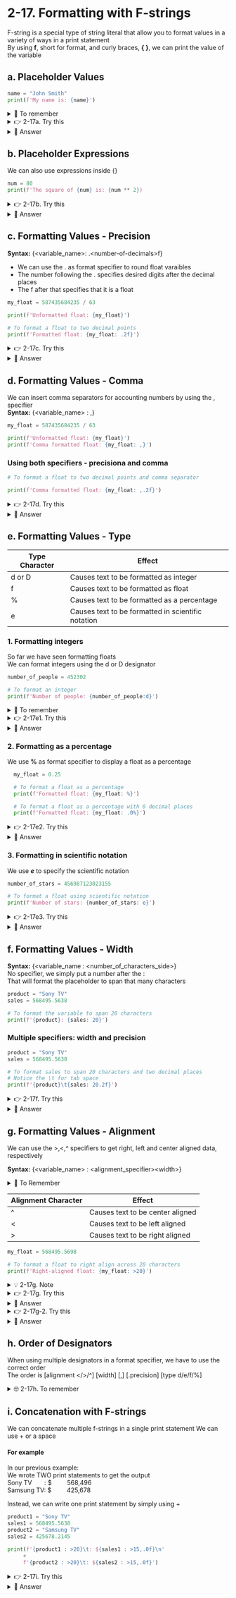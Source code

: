 # 2-17. Formatting with F-strings
F-string is a special type of string literal that allow you to format values in a variety of ways in a print statement  
By using **f**, short for format, and curly braces, **{ }**, we can print the value of the variable

## a. Placeholder Values
```python
name = "John Smith"
print(f'My name is: {name}')
```

<details>
  <summary>
    🚩 To remember
  </summary>
  {name} is called a placeholder for the value of name
</details>

<details>
  <summary>
    👉 2-17a. Try this
  </summary>
  Write one print statement to display<br>
  Name: John Smith<br>
  Major: CINS<br><br>
  name = "John Smith"<br>
  major = "CINS"<br>
</details>

<details>
  <summary>
    👀 Answer
  </summary>
  print(f'Name: {name}\nMajor: {major}')
</details>

## b. Placeholder Expressions
We can also use expressions inside {}

```python
num = 80
print(f'The square of {num} is: {num ** 2})
```

<details>
  <summary>
    👉 2-17b. Try this
  </summary>
  Using placeholder expressions<br>
  Print the remainder the given number when divided by 7<br>
  It should display:<br><br>
  The remainder of 80/7 is 3<br><br>
  num = 80
</details>

<details>
  <summary>
    👀 Answer
  </summary>
  print(f'The remainder of {num}/7 is {num%7}')
</details>

## c. Formatting Values - Precision

**Syntax:** {<variable_name>: .\<number-of-decimals>f}  

- We can use the . as format specifier to round float varaibles  
- The number following the . specifies desired digits after the decimal places  
- The f after that specifies that it is a float

```python
my_float = 587435684235 / 63

print(f'Unformatted float: {my_float}')

# To format a float to two decimal points
print(f'Formatted float: {my_float: .2f}')
```

<details>
  <summary>
    👉 2-17c. Try this
  </summary>
  Format the float to three decimal points<br>
  The output should be<br><br>
  Three decimal point float:  9324375940.238<br><br>
  my_float = 587435684235 / 63
</details>

<details>
  <summary>
    👀 Answer
  </summary>
  print(f'Three decimal point float: {my_float: .3f}')
</details>


## d. Formatting Values - Comma
We can insert comma separators for accounting numbers by using the , specifier  
**Syntax:** {<variable_name> : ,}

```python
my_float = 587435684235 / 63

print(f'Unformatted float: {my_float}')
print(f'Comma formatted float: {my_float: ,}')
```

### Using both specifiers - precisiona and comma
```python
# To format a float to two decimal points and comma separator

print(f'Comma formatted float: {my_float: ,.2f}')
```

<details>
  <summary>
    👉 2-17d. Try this
  </summary>
  Format the above float to comma separated and with no decimal point<br>
  The output should be<br><br>
  Sales revenue: $ 9,324,375,940
</details>

<details>
  <summary>
    👀 Answer
  </summary>
  print(f'Sales revenue: $ {my_float : ,.0f}')
</details>

## e. Formatting Values - Type

| Type Character | Effect |
| ---------- | ------ |
| d or D |  Causes text to be formatted as integer |
| f |  Causes text to be formatted as float |
| % | Causes text to be formatted as a percentage |
| e | Causes text to be formatted in scientific notation |

### 1. Formatting integers
So far we have seen formatting floats  
We can format integers using the d or D designator  

```python
number_of_people = 452302

# To format an integer
print(f'Number of people: {number_of_people:d}')
```

<details>
  <summary>
    🚩 To remember
  </summary>
  When we use d or D, we cannot user the . (precision) designator
</details>


<details>
  <summary>
    👉 2-17e1. Try this
  </summary>
  Write a print statement to format<br>
  the number of people with comma separation<br>
  The output should be<br><br>
  Number of people: 452,302<br><br>
  number_of_people = 452302
</details>

<details>
  <summary>
    👀 Answer
  </summary>
  print(f'Number of people: {number_of_people: ,d}')
</details>

### 2. Formatting as a percentage
We use **%** as format specifier to display a float as a percentage
```python
  my_float = 0.25

  # To format a float as a percentage
  print(f'Formatted float: {my_float: %}')

  # To format a float as a percentage with 0 decimal places
  print(f'Formatted float: {my_float: .0%}')

```

<details>
  <summary>
    👉 2-17e2. Try this
  </summary>
  Write a print statement to format
  the given float as a percentage with 1 decimal place<br><br>
  interest_rate = 0.25
</details>

<details>
  <summary>
    👀 Answer
  </summary>

  ```python
  print(f'{interest_rate: .1%}')
  ```
</details>


### 3. Formatting in scientific notation
We use **_e_** to specify the scientific notation 

```python
number_of_stars = 456987123023155

# To format a float using scientific notation
print(f'Number of stars: {number_of_stars: e}')
```

<details>
  <summary>
    👉 2-17e3. Try this
  </summary>
  Write a print statement to format<br>
  as a scientific notation with 2 decimal places<br>
  The output should be<br><br>
  Number of stars:  4.57e+14<br><br>
  number_of_stars = 456987123023155
</details>

<details>
  <summary>
    👀 Answer
  </summary>
  
  ```python
  print(f'Number of stars: {number_of_stars: .2e}')
  ```
</details>

## f. Formatting Values - Width
**Syntax:** {<variable_name : <number_of_characters_side>}  
No specifier, we simply put a number after the :   
That will format the placeholder to span that many characters  

```python
product = "Sony TV"
sales = 568495.5638

# To format the variable to span 20 characters
print(f'{product}: {sales: 20}')
```

### Multiple specifiers: width and precision

```python
product = "Sony TV"
sales = 568495.5638

# To format sales to span 20 characters and two decimal places
# Notice the \t for tab space
print(f'{product}\t{sales: 20.2f}')

```

<details>
  <summary>
    👉 2-17f. Try this
  </summary>
  Write a print statement to<br>
  Print the product name and a colon<br>
  Format the float to span across 30 characters<br>
  with 3 decimal places and comma<br>
  The output should be<br><br>
  Sony TV &ensp;&ensp;&ensp;&ensp;&ensp;&ensp;&ensp;568495.5638<br><br>
  product = "Sony TV"<br>
  sales = 568495.5638
</details>

<details>
  <summary>
    👀 Answer
  </summary>

  ```python
  print(f'{product}\t{sales: 30,.3f}')
  ```
</details>

## g. Formatting Values - Alignment
We can use the >,<,^ specifiers to get right, left and center aligned data, respectively  

**Syntax:** {<variable_name> : <alignment_specifier>\<width>}
<details>
  <summary>
    🚩 To Remember
  </summary>
  When using alignment specifier width MUST be specified
</details>


| Alignment Character | Effect |
| ---------- | ------ |
| ^ |  Causes text to be center aligned |
| < |  Causes text to be left aligned |
| > | Causes text to be right aligned |

```python
my_float = 568495.5698

# To format a float to right align across 20 characters
print(f'Right-aligned float: {my_float: >20}')

```

<details>
  <summary>
    💡 2-17g. Note
  </summary>
  If width is specified alignment is not, then float or integer defaults to right
</details>


<details>
  <summary>
    👉 2-17g. Try this
  </summary>
  Write a print statement to<br>
  format the following float to <br>
  center align across 30 characters<br>
  print only two decimal places<br>
  and as a percentage<br>
  The output should be:<br><br>
  The percentage is:&ensp;&ensp;&ensp;&ensp;&ensp;&ensp;&ensp;84.24% <br><br>
  this_percentage = 0.842365
</details>

<details>
  <summary>
    👀 Answer
  </summary>

  ```python
  print(f'The percentage is: {this_percentage: ^30.2%}')
  ```
</details>



<details>
  <summary>
    👉 2-17g-2. Try this
  </summary>
  Given products and sales values below<br>
  Write two print statements to display the following<br>
  1. product name right aligned spanning 20 characters<br>
  2. a tab character, a colon, a space and $ symbol<br>
  3. the sales value right aligned spanning 15 characters
      comma separated, with no decimal places<br>
  The output should be<br><br>
               Sony TV&ensp;&ensp;&ensp;&ensp;&ensp;&ensp;&ensp;: $&ensp;&ensp;&ensp;568,496<br>
            Samsung TV&ensp;&ensp;&ensp;: $&ensp;&ensp;&ensp;425,678<br><br>
  product1 = "Sony TV"<br>
  sales1 = 568495.5638<br>
  product2 = "Samsung TV"<br>
  sales2 = 425678.2145<br>
</details>

<details>
  <summary>
    👀 Answer
  </summary>
  print(f'{product1 : >20}\t: ${sales1 : >15,.0f}')<br>
  print(f'{product2 : >20}\t: ${sales2 : >15,.0f}')
</details>

## h. Order of Designators
When using multiple designators in a format specifier, we have to use the correct order  
The order is [alignment </>/^] [width] [,] [.precision] [type d/e/f/%]  

<details>
  <summary>
    🤓 2-17h. To remember
  </summary>
  You may use the mnemonic<br><br>
  Andy Was Clearly Preoccupied Today<br><br>
  A - alignment<br>
  W - width<br>
  C - comma<br>
  P - precision<br>
  T - type
</details>

## i. Concatenation with F-strings
We can concatenate multiple f-strings in a single print statement
We can use + or a space

#### For example
In our previous example:  
We wrote TWO print statements to get the output  
Sony TV&ensp;&ensp;&ensp;&ensp;: $&ensp;&ensp;&ensp;&ensp;&ensp;568,496  
Samsung TV: $&ensp;&ensp;&ensp;&ensp;&ensp;425,678

Instead, we can write one print statement by simply using +
 ```python
product1 = "Sony TV"
sales1 = 568495.5638
product2 = "Samsung TV"
sales2 = 425678.2145

print(f'{product1 : >20}\t: ${sales1 : >15,.0f}\n'
      +
      f'{product2 : >20}\t: ${sales2 : >15,.0f}')
```

<details>
  <summary>
    👉 2-17i. Try this
  </summary>
  Given<br> 
  name1 = "Jon Snow"<br>
  major1 = "ACCT"<br>
  gpa1 = 3.54897<br>
  email1 = "snow@ed.edu"<br>
  name2 = "David Willis"<br>
  major2 = "HIST"<br>
  gpa2 = 3.858812<br>
  email2 = "willis@ed.edu"<br>
  Print the data in a tabular fashion like this<br><br>

  |        Name         | Major  |  GPA   |        Email        |
  |---------------------|--------|--------|----------------------|
  |Jon Snow             |  ACCT  |   3.54 | snow@ed.edu         |
  |David Willis         |  HIST  |   3.85 | willis@ed.edu        |

  Format as follows<br>
  name left aligned over 20 characters<br>
  major center aligned over 6 characters<br>
  gpa right aligned over 6 characters, rounded to two decimal points<br>
  email left aligned over 20 characters<br>
  
</details>

<details>
  <summary>
    👀 Answer
  </summary>

  ```python
  print(f'{"Name": ^20}', f'{"Major": ^6}', f'{"GPA": ^6}', f'{"Email": ^20}', sep = ' | ') # header row<br>
  print("-" * 62) # line under the header, hyphen printed 62 times<br>
  print(f'{name1: <20}', f'{major1: ^6}', f'{gpa1: >6.2f}', f'{email1: <20}', sep = ' | ') # first data row<br>
  print(f'{name2: <20}', f'{major2: ^6}', f'{gpa2: >6.2f}', f'{email2: <20}', sep = ' | ') # second data row
  ```
</details>